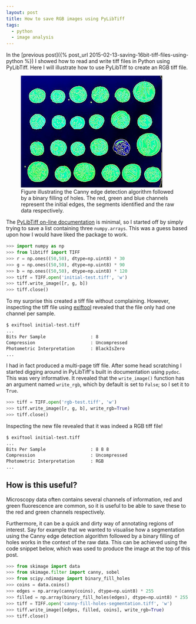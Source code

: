```yaml
---
layout: post
title: How to save RGB images using PyLibTiff
tags:
  - python
  - image analysis
---
```


In the [previous post]({% post_url 2015-02-13-saving-16bit-tiff-files-using-python %})
I showed how to read and write tiff files in Python using PyLibTiff. Here I
will illustrate how to use PyLibTiff to create an RGB tiff file.

<figure>
  <img src="/images/canny-fill-holes-segmentation.jpg" alt="Segmented coins" />
  <figcaption>
    Figure illustrating the Canny edge detection algorithm followed
    by a binary filling of holes. The red, green and blue channels represent
    the initial edges, the segments identified and the raw data respectively.
  </figcaption>
</figure>

The [PyLibTiff on-line documentation](https://code.google.com/p/pylibtiff/) is
minimal, so I started off by simply trying to save a list containing three
``numpy.arrays``. This was a guess based upon how I would have liked the
package to work.

```python
>>> import numpy as np
>>> from libtiff import TIFF
>>> r = np.ones((50,50), dtype=np.uint8) * 30
>>> g = np.ones((50,50), dtype=np.uint8) * 90
>>> b = np.ones((50,50), dtype=np.uint8) * 120
>>> tiff = TIFF.open('initial-test.tiff', 'w')
>>> tiff.write_image([r, g, b])
>>> tiff.close()
```

To my surprise this created a tiff file without complaining. However,
inspecting the tiff file using
[exiftool](http://www.sno.phy.queensu.ca/~phil/exiftool/) revealed that the
file only had one channel per sample.

```
$ exiftool initial-test.tiff 
...
Bits Per Sample                 : 8
Compression                     : Uncompressed
Photometric Interpretation      : BlackIsZero
...
```

I had in fact produced a multi-page tiff file.  After some head scratching I
started digging around in PyLibTiff's built in documentation using ``pydoc``.
This was very informative. It revealed that the ``write_image()`` function has
an argument named ``write_rgb``, which by default is set to ``False``; so I
set it to ``True``.

```python
>>> tiff = TIFF.open('rgb-test.tiff', 'w')
>>> tiff.write_image([r, g, b], write_rgb=True)
>>> tiff.close()
```

Inspecting the new file revealed that it was indeed a RGB tiff file!

```
$ exiftool initial-test.tiff 
...
Bits Per Sample                 : 8 8 8
Compression                     : Uncompressed
Photometric Interpretation      : RGB
...
```

## How is this useful?

Microscopy data often contains several channels of information, red and green
fluorescence are common, so it is useful to be able to save these to the red
and green channels respectively.

Furthermore, it can be a quick and dirty way of annotating regions of interest.
Say for example that we wanted to visualise how a segmentation using the Canny
edge detection algorithm followed by a binary filling of holes works in the
context of the raw data. This can be achieved using the code snippet below,
which was used to produce the image at the top of this post.

```python
>>> from skimage import data
>>> from skimage.filter import canny, sobel
>>> from scipy.ndimage import binary_fill_holes
>>> coins = data.coins()
>>> edges = np.array(canny(coins), dtype=np.uint8) * 255
>>> filled = np.array(binary_fill_holes(edges), dtype=np.uint8) * 255
>>> tiff = TIFF.open('canny-fill-holes-segmentation.tiff', 'w')
>>> tiff.write_image([edges, filled, coins], write_rgb=True)
>>> tiff.close()
```
